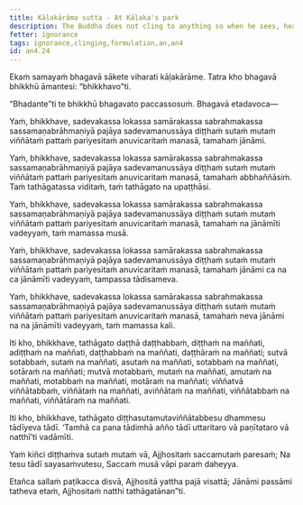 ```yaml
---
title: Kāḷakārāma sutta - At Kāḷaka's park
description: The Buddha does not cling to anything so when he sees, hears, senses, or cognizes, he does not formulate the seen, the unseen, what can be seen, or one who sees. He does not formulate the heard, the unheard, what can be heard, or one who hears. He does not formulate the sensed, the unsensed, what can be sensed, or one who senses. He does not formulate the cognized, the uncognized, what can be cognized, or one who cognizes.
fetter: ignorance
tags: ignorance,clinging,formulation,an,an4
id: an4.24
---
```


Ekaṁ samayaṁ bhagavā sākete viharati kāḷakārāme. Tatra kho bhagavā bhikkhū āmantesi: “bhikkhavo”ti.

“Bhadante”ti te bhikkhū bhagavato paccassosuṁ. Bhagavā etadavoca—

Yaṁ, bhikkhave, sadevakassa lokassa samārakassa sabrahmakassa sassamaṇabrāhmaṇiyā pajāya sadevamanussāya diṭṭhaṁ sutaṁ mutaṁ viññātaṁ pattaṁ pariyesitaṁ anuvicaritaṁ manasā, tamahaṁ jānāmi.

Yaṁ, bhikkhave, sadevakassa lokassa samārakassa sabrahmakassa sassamaṇabrāhmaṇiyā pajāya sadevamanussāya diṭṭhaṁ sutaṁ mutaṁ viññātaṁ pattaṁ pariyesitaṁ anuvicaritaṁ manasā, tamahaṁ abbhaññāsiṁ. Taṁ tathāgatassa viditaṁ, taṁ tathāgato na upaṭṭhāsi.

Yaṁ, bhikkhave, sadevakassa lokassa samārakassa sabrahmakassa sassamaṇabrāhmaṇiyā pajāya sadevamanussāya diṭṭhaṁ sutaṁ mutaṁ viññātaṁ pattaṁ pariyesitaṁ anuvicaritaṁ manasā, tamahaṁ na jānāmīti vadeyyaṁ, taṁ mamassa musā.

Yaṁ, bhikkhave, sadevakassa lokassa samārakassa sabrahmakassa sassamaṇabrāhmaṇiyā pajāya sadevamanussāya diṭṭhaṁ sutaṁ mutaṁ viññātaṁ pattaṁ pariyesitaṁ anuvicaritaṁ manasā, tamahaṁ jānāmi ca na ca jānāmīti vadeyyaṁ, tampassa tādisameva.

Yaṁ, bhikkhave, sadevakassa lokassa samārakassa sabrahmakassa sassamaṇabrāhmaṇiyā pajāya sadevamanussāya diṭṭhaṁ sutaṁ mutaṁ viññātaṁ pattaṁ pariyesitaṁ anuvicaritaṁ manasā, tamahaṁ neva jānāmi na na jānāmīti vadeyyaṁ, taṁ mamassa kali.

Iti kho, bhikkhave, tathāgato daṭṭhā daṭṭhabbaṁ, diṭṭhaṁ na maññati, adiṭṭhaṁ na maññati, daṭṭhabbaṁ na maññati, daṭṭhāraṁ na maññati; sutvā sotabbaṁ, sutaṁ na maññati, asutaṁ na maññati, sotabbaṁ na maññati, sotāraṁ na maññati; mutvā motabbaṁ, mutaṁ na maññati, amutaṁ na maññati, motabbaṁ na maññati, motāraṁ na maññati; viññatvā viññātabbaṁ, viññātaṁ na maññati, aviññātaṁ na maññati, viññātabbaṁ na maññati, viññātāraṁ na maññati.

Iti kho, bhikkhave, tathāgato diṭṭhasutamutaviññātabbesu dhammesu tādīyeva tādī. ‘Tamhā ca pana tādimhā añño tādī uttaritaro vā paṇītataro vā natthī’ti vadāmīti.

Yaṁ kiñci diṭṭhaṁva sutaṁ mutaṁ vā,
Ajjhositaṁ saccamutaṁ paresaṁ;
Na tesu tādī sayasaṁvutesu,
Saccaṁ musā vāpi paraṁ daheyya.

Etañca sallaṁ paṭikacca disvā,
Ajjhositā yattha pajā visattā;
Jānāmi passāmi tatheva etaṁ,
Ajjhositaṁ natthi tathāgatānan”ti.
